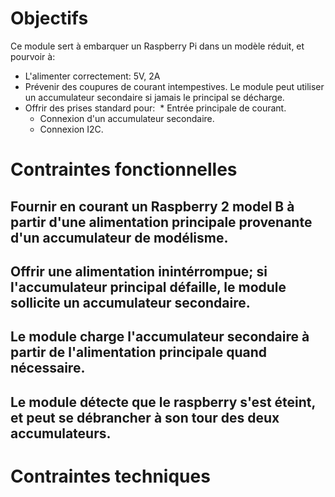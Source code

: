 # Objectifs
Ce module sert à embarquer un Raspberry Pi dans un modèle réduit, et pourvoir à:

* L'alimenter correctement: 5V, 2A
* Prévenir des coupures de courant intempestives. Le module peut utiliser un accumulateur secondaire si jamais le principal se décharge.
* Offrir des prises standard pour:
  * Entrée principale de courant.
  * Connexion d'un accumulateur secondaire.
  * Connexion I2C.
 
# Contraintes fonctionnelles

## Fournir en courant un Raspberry 2 model B à partir d'une alimentation principale provenante d'un accumulateur de modélisme.

## Offrir une alimentation inintérrompue; si l'accumulateur principal défaille, le module sollicite un accumulateur secondaire.

## Le module charge l'accumulateur secondaire à partir de l'alimentation principale quand nécessaire.

## Le module détecte que le raspberry s'est éteint, et peut se débrancher à son tour des deux accumulateurs.

# Contraintes techniques


